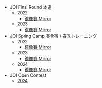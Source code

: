 -   JOI Final Round 本選
    -   2022
        -   [鏡像賽 Mirror](https://sorahisa-rank.github.io/oi-joi/final/2022/ranking/)
    -   2023
        -   [鏡像賽 Mirror](https://sorahisa-rank.github.io/oi-joi/final/2023/ranking/)
-   JOI Spring Camp 春合宿 / 春季トレーニング
    -   2022
        -   [鏡像賽 Mirror](https://sorahisa-rank.github.io/oi-joi/spring-camp/2022/ranking/)
    -   2023
        -   [鏡像賽 Mirror](https://sorahisa-rank.github.io/oi-joi/spring-camp/2023/ranking/)
    -   2024
        -   [鏡像賽 Mirror](https://sorahisa-rank.github.io/oi-joi/spring-camp/2024/ranking/)
-   JOI Open Contest
    -   [2024](https://sorahisa-rank.github.io/oi-joi/open/2024/ranking/)